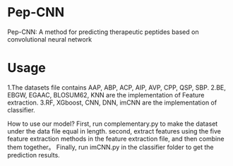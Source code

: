 # Pep-CNN
Pep-CNN: A method for predicting therapeutic peptides based on convolutional neural network

# Usage
  1.The datasets file contains AAP, ABP, ACP, AIP, AVP, CPP, QSP, SBP.
  2.BE, EBGW, EGAAC, BLOSUM62, KNN are the implementation of Feature extraction.
  3.RF, XGboost, CNN, DNN, imCNN are the implementation of classifier.


  How to use our model?
  First, run complementary.py to make the dataset under the data file equal in length.
  second, extract features using the five feature extraction methods in the feature extraction file, and then combine them together。
  Finally, run imCNN.py in the classifier folder to get the prediction results.
